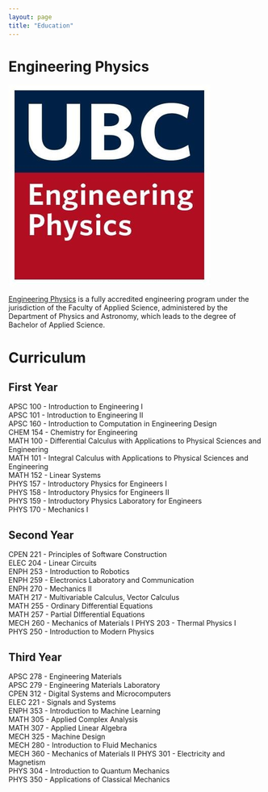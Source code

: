 ```yaml
---
layout: page
title: "Education"
---
```


# Engineering Physics  
![rs](https://raw.githubusercontent.com/carterkowel/carterkowel.github.io/master/assets/images/UBCFIZZ.jpg)  

[Engineering Physics](https://www.engphys.ubc.ca/about/) is a fully accredited engineering program under the jurisdiction of the Faculty of Applied Science, administered by the Department of Physics and Astronomy, which leads to the degree of Bachelor of Applied Science.

# Curriculum   
## First Year  
APSC 100 - Introduction to Engineering I  
APSC 101 - Introduction to Engineering II  
APSC 160 - Introduction to Computation in Engineering Design  
CHEM 154 - Chemistry for Engineering  
MATH 100 - Differential Calculus with Applications to Physical Sciences and Engineering  
MATH 101 - Integral Calculus with Applications to Physical Sciences and Engineering  
MATH 152 - Linear Systems  
PHYS 157 - Introductory Physics for Engineers I  
PHYS 158 - Introductory Physics for Engineers II  
PHYS 159 - Introductory Physics Laboratory for Engineers  
PHYS 170 - Mechanics I  

## Second Year  
CPEN 221 - Principles of Software Construction  
ELEC 204 - Linear Circuits  
ENPH 253 - Introduction to Robotics  
ENPH 259 - Electronics Laboratory and Communication  
ENPH 270 - Mechanics II  
MATH 217 - Multivariable Calculus, Vector Calculus  
MATH 255 - Ordinary Differential Equations  
MATH 257 - Partial DIfferential Equations  
MECH 260 - Mechanics of Materials I
PHYS 203 - Thermal Physics I  
PHYS 250 - Introduction to Modern Physics  

## Third Year  
APSC 278 - Engineering Materials  
APSC 279 - Engineering Materials Laboratory  
CPEN 312 - Digital Systems and Microcomputers  
ELEC 221 - Signals and Systems  
ENPH 353 - Introduction to Machine Learning  
MATH 305 - Applied Complex Analysis  
MATH 307 - Applied Linear Algebra  
MECH 325 - Machine Design  
MECH 280 - Introduction to Fluid Mechanics  
MECH 360 - Mechanics of Materials II
PHYS 301 - Electricity and Magnetism  
PHYS 304 - Introduction to Quantum Mechanics    
PHYS 350 - Applications of Classical Mechanics  
